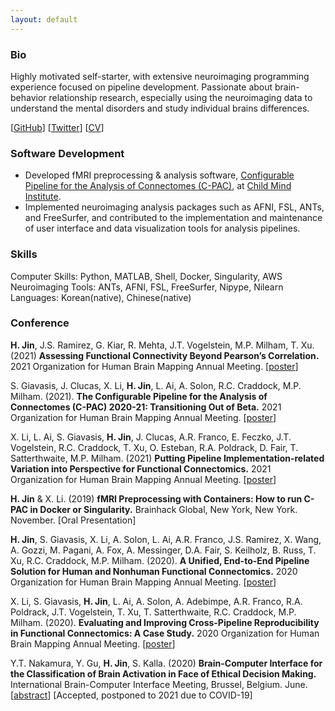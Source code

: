 ```yaml
---
layout: default
---
```


### Bio
Highly motivated self-starter, with extensive neuroimaging programming experience focused on pipeline development.
Passionate about brain-behavior relationship research, especially using the neuroimaging data to understand the mental disorders and study individual brains differences.

[[GitHub](https://github.com/HechengJin0)]
[[Twitter](https://twitter.com/Hecheng_Jin)]
[[CV](/assets/cv/HechengJin_CV_2021Fall.pdf)]



### Software Development
- Developed fMRI preprocessing & analysis software, [Configurable Pipeline for the Analysis of Connectomes (C-PAC)](https://fcp-indi.github.io/), at [Child Mind Institute](https://childmind.org/center/computational-neuroimaging-lab/). 
- Implemented neuroimaging analysis packages such as AFNI, FSL, ANTs, and FreeSurfer, and contributed to the implementation and maintenance of user interface and data visualization tools for analysis pipelines. 

### Skills
Computer Skills: Python, MATLAB, Shell, Docker, Singularity, AWS
Neuroimaging Tools: ANTs, AFNI, FSL, FreeSurfer, Nipype, Nilearn
Languages: Korean(native), Chinese(native)



### Conference

**H. Jin**, J.S. Ramirez, G. Kiar, R. Mehta, J.T. Vogelstein, M.P. Milham, T. Xu. (2021) **Assessing Functional Connectivity Beyond Pearson’s Correlation.** 2021 Organization for Human Brain Mapping Annual Meeting. [[poster](/assets/poster/OHBM21_HJ_MGC_final.pdf)]

S. Giavasis, J. Clucas, X. Li, **H. Jin**, L. Ai,  A. Solon, R.C. Craddock, M.P. Milham. (2021). **The Configurable Pipeline for the Analysis of Connectomes (C-PAC) 2020-21: Transitioning Out of Beta.** 2021 Organization for Human Brain Mapping Annual Meeting. [[poster](/assets/poster/OHBM2021_CPAC.pdf)]

X. Li, L. Ai, S. Giavasis, **H. Jin**, J. Clucas, A.R. Franco, E. Feczko, J.T. Vogelstein, R.C. Craddock, T. Xu, O. Esteban, R.A. Poldrack, D. Fair, T. Satterthwaite, M.P. Milham. (2021) **Putting Pipeline Implementation-related Variation into Perspective for Functional Connectomics.** 2021 Organization for Human Brain Mapping Annual Meeting. [[poster](/assets/poster/OHBM2021_repro_poster.pdf)]

**H. Jin** & X. Li. (2019) **fMRI Preprocessing with Containers: How to run C-PAC in Docker or Singularity.** Brainhack Global, New York, New York. November. [Oral Presentation]

**H. Jin**, S. Giavasis, X. Li, A. Solon, L. Ai, A.R. Franco, J.S. Ramirez, X. Wang, A. Gozzi, M. Pagani, A. Fox, A. Messinger, D.A. Fair, S. Keilholz, B. Russ, T. Xu, R.C. Craddock, M.P. Milham. (2020). **A Unified, End-to-End Pipeline Solution for Human and Nonhuman Functional Connectomics.** 2020 Organization for Human Brain Mapping Annual Meeting. [[poster](/assets/poster/OHBM20_HJ.pdf)]

X. Li, S. Giavasis, **H. Jin**, L. Ai, A. Solon, A. Adebimpe, A.R. Franco, R.A. Poldrack, J.T. Vogelstein, T. Xu, T. Satterthwaite, R.C. Craddock, M.P. Milham. (2020). **Evaluating and Improving Cross-Pipeline Reproducibility in Functional Connectomics: A Case Study.** 2020 Organization for Human Brain Mapping Annual Meeting. [[poster](/assets/poster/OHBM20_XL.pdf)]

Y.T. Nakamura, Y. Gu, **H. Jin**, S. Kalla. (2020)  **Brain-Computer Interface for the Classification of Brain Activation in Face of Ethical Decision Making.** International Brain-Computer Interface Meeting, Brussel, Belgium. June. [[abstract](/assets/abstract/InternationalBCI2020.pdf)] [Accepted, postponed to 2021 due to COVID-19]

<!-- ## Publications

M.P. Milham, **H. Jin** , X. Li, Giavasis, S., et al. **Assessing and Overcoming Pipeline-Related Variation in Functional Connectomics.** (in prep)


M.P. Milham, **H. Jin** , S. Giavasis, X. Li, A. Solon, L. Ai, A.R. Franco, J.S. Ramirez, X. Wang, A. Gozzi, M. Pagani, A. Fox, A. Messinger, D.A. Fair, S. Keilholz, B. Russ, T. Xu, R.C. Craddock, et al. **A Unified, End-to-End Pipeline Solution for Human and Nonhuman Functional Connectomics.** (in prep)
 -->


